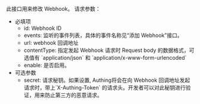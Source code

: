 此接口用来修改 Webhook。
请求参数：
- 必填项
    - id: Webhook ID
    - events: 监听的事件列表，具体的事件名称见“添加 Webhook”接口。
    - url: webhook 回调地址
    - contentType: 指定发起 Webhook 请求时 Request body 的数据格式，可选值有 \`application/json\` 和 \`application/x-www-form-urlencoded\`
    - enable: 是否启用。
- 可选参数
    - secret: 请求秘钥。如果设置, Authing将会在向 Webhook 回调地址发起请求时，带上\`X-Authing-Token\` 的请求头。开发者可以对此秘钥进行验证，用来防止第三方的恶意请求。